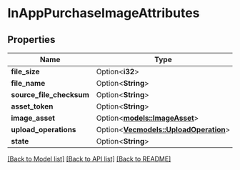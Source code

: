 # InAppPurchaseImageAttributes

## Properties

Name | Type | Description | Notes
------------ | ------------- | ------------- | -------------
**file_size** | Option<**i32**> |  | [optional]
**file_name** | Option<**String**> |  | [optional]
**source_file_checksum** | Option<**String**> |  | [optional]
**asset_token** | Option<**String**> |  | [optional]
**image_asset** | Option<[**models::ImageAsset**](ImageAsset.md)> |  | [optional]
**upload_operations** | Option<[**Vec<models::UploadOperation>**](UploadOperation.md)> |  | [optional]
**state** | Option<**String**> |  | [optional]

[[Back to Model list]](../README.md#documentation-for-models) [[Back to API list]](../README.md#documentation-for-api-endpoints) [[Back to README]](../README.md)


